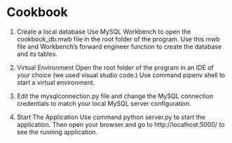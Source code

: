 # Cookbook

1. Create a local database
Use MySQL Workbench to open the cookbook_db.mwb file in the root folder of the program. Use this mwb file and Workbench’s forward engineer function to create the database and its tables.

2. Virtual Environment
Open the root folder of the program in an IDE of your choice (we used visual studio code.) Use command pipenv shell to start a virtual environment.

3. Edit the mysqlconnection.py file and change the MySQL connection credentials to match your local MySQL server configuration.

4. Start The Application 
Use command python server.py to start the application. Then open your browser and go to http://localhost:5000/ to see the running application.
